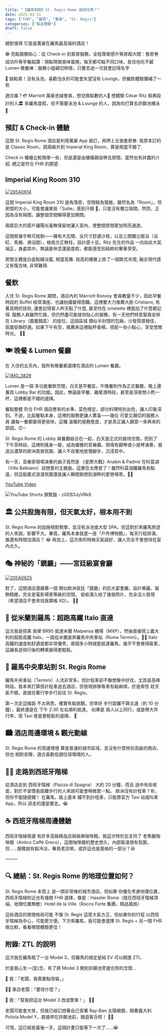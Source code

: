 ```yaml
---
title: "【羅馬假期】St. Regis Rome 值得住嗎？"
date: 2025-03-31
tags: ["FHR", "羅馬", "萬豪", "St. Regis"]
categories: ["飯店體驗"]
draft: false
---
```


絕對值得 它是是萬豪在羅馬最高端的酒店！







🟢 亮點服務貼心：從 Check-in 到客房服務，全程尊榮感升等房超大間：套房券成功升等早餐超讚：現點現做美味蛋捲，每天都可點不同口味，長住也吃不膩Lumen 晚餐棒：服務小姐親切熱情，只要去過一次就會記得名字



🔴 缺點貴！沒有泳池，喜歡泡水的可能會失望沒有 Lounge，但餐飲體驗彌補了一些



適合誰？💳 Marriott 萬豪忠誠會員，想兌換點數的人🎩 想體驗 César Ritz 經典設計的人🏛️ 來羅馬度假，但不需要泳池 & Lounge 的人，因為你打算去許願池裸泳 🤣



## 預訂 & Check-in 體驗



這間 St. Regis Rome 酒店是利用萬豪 App 直訂，再押上五張套房券. 我原本訂的是 Classic Room，跳兩級升到 Imperial King Room，算是相當不錯了.







Check in 櫃檯比較簡單一些，但是還是由櫃檯親自帶去房間，當然也有詳盡的介紹. 總之是符合 FHR 的期望.







## Imperial King Room 310



[![205A0614](https://live.staticflickr.com/65535/54389400561_8890400785_c.jpg)](https://www.flickr.com/photos/188685716@N03/54389400561/in/album-72177720324443611)





這間 Imperial King Room 310 是角落房，空間極為寬敞。雖然名為「Room」，但房間的大小，可能會讓某些『Suite』感到汗顏 🤣，只差沒有獨立隔間。然而，正因為沒有隔間，讓整個空間顯得更加開闊。







兩扇巨大的窗戶讓陽光毫無保留地灑入室內，使整間房間更加明亮通透。







這間房幾乎無可挑剔——擁有大玄關、全尺寸舒適沙發，以及三間獨立衛浴（浴缸、馬桶、淋浴間），格局方正無柱，設計感十足。Ritz 先生的作品 一向如此大氣端正，身處其中，無論是休息還是度假，都能感受到純粹的奢華享受。







房間主體是白底點綴淡藍, 相當高雅. 挑高的樓層上掛了一個歐式吊燈, 融合現代感又有復古味, 非常難得.







## 餐飲



入住 St. Regis Rome 期間，酒店內的 Marriott Bonvoy 會員數量不少，因此早餐時段的 Buffet 經常滿座，也讓拍攝變得困難。這裡要大力推薦大廚 Cristiano, 有著高明的技術, 還會記得客人昨天點了什麼, 甚至你在 omelette 裡面加了什麼都記得. 服務人員雖然忙碌，但仍然盡可能提供貼心的服務，有一天他們特意幫我安排在 Library（圖書館區） 的座位，這個區域 類似半封閉的包廂，沙發質感極佳，氛圍安靜舒適。如果下午有空，推薦來這裡點杯香檳，搭配一些小點心，享受悠閒時光。 🍷✨







## 🍽️ 晚餐 & Lumen 餐廳



在 入住的五天內，我所有晚餐都選擇在酒店的 Lumen 餐廳。







[![IMG_3829](https://live.staticflickr.com/65535/54388527077_80730d970a_c.jpg)](https://www.flickr.com/photos/188685716@N03/54388527077/in/album-72177720324443611/)





Lumen 是一個 多功能餐飲空間，白天是早餐區，午晚餐則作為正式餐廳，晚上還兼具 Lobby Bar 的功能。因此，無論是早餐、雞尾酒時段，甚至是深夜想小酌一杯，這裡都是不錯的選擇。







餐點整體 符合 FHR 酒店應有的水準，菜色穩定，部分料理特別出色，讓人印象深刻。不過，比起餐點本身，這裡的服務更讓人驚喜——幾位 可愛又親切的服務人員 讓每一餐都變得更愉快，這種 溫暖的服務態度，才是真正讓人願意一來再來的原因。😊✨







St. Regis Rome 的 Lobby 與餐廳結合在一起，白天是正式的接待空間，而到了 下午茶時段，這裡則搖身一變，成為優雅的音樂廳。現場有鋼琴或小提琴演奏，營造出濃厚的歐洲貴族氛圍，讓人不自覺地放慢腳步，沉浸其中。







有一天，音樂家現場演奏的曲子竟然是 《星際大戰》Anakin & Padmé 在科莫湖（Villa Balbiano）談戀愛的主題曲，這實在太應景了！雖然科莫湖離羅馬有點遠，但這股義式浪漫氛圍還是讓人瞬間聯想到湖畔的愛戀場景。🎻✨











[YouTube Video](https://www.youtube.com/embed/zGEB3JyVRk8)



















![YouTube Shorts 預覽圖 - zGEB3JyVRk8](https://img.youtube.com/vi/zGEB3JyVRk8/maxresdefault.jpg)



## 🏛 公共設施有限，但天氣太好，根本用不到



St. Regis Rome 的設施相對簡單，並沒有泳池或大型 SPA，但這對於來羅馬旅遊的人來說，影響不大。畢竟，羅馬本身就是一座「戶外博物館」，每天行程排滿，誰還有時間泡酒店？ 😂 再加上，這次來的時候天氣超好，讓人完全不會想待在室內太久。







## 🎭 神秘的「鏡廳」——宮廷級宴會廳



[![205A0625](https://live.staticflickr.com/65535/54389775905_2eb9dd3890_c.jpg)](https://www.flickr.com/photos/188685716@N03/54389775905/in/album-72177720324443611/)





對了，這間酒店還藏著一個 類似歐洲宮廷「鏡廳」的巨大宴會廳，設計華麗、裝飾精緻，完全是電影場景等級的空間。
偷偷潛入拍了幾張照片，完全沒人發現（希望酒店不會來找我算帳 XD）。 🤫📸







## 🚆 從米蘭到羅馬：超跑高鐵 Italo 直達



這次我是搭乘 長榮 BR95 抵達米蘭 Malpensa 機場（MXP），然後直接搭上義大利的超跑高鐵 Italo，一路從米蘭直奔羅馬中央車站（Roma Termini）。🚄✨
Italo 高鐵的速度和舒適度都非常優秀，兩個多小時就能抵達羅馬，幾乎不會覺得疲累，這讓長途飛行後的轉乘變得更輕鬆。







## 🚖 羅馬中央車站到 St. Regis Rome



羅馬中央車站（Termini）人流非常多，但計程車卻不像想像中好找，尤其是高峰時段。我本來打算搭計程車過去酒店，但發現排隊等車有點麻煩，於是索性 趁天氣不錯，直接拉著行李步行前往 St. Regis。







第一次走這條路 不太熟悉，確實有點挑戰，但幸好 步行距離不算太遠（約 10 分鐘），最終還是在 下午 2:30 左右順利抵達。
如果是 兩人以上同行，或是帶大件行李，搭 Taxi 會是更輕鬆的選擇。 🚕







## 🏙️ 酒店周邊環境 & 觀光動線



St. Regis Rome 的周邊環境 算是普通的城市區域，並沒有什麼特別高級的商店，但也 相對安靜，適合喜歡低調住宿環境的人。







## 🚶‍♂️ 走路到西班牙階梯



從酒店走到 西班牙階梯（Piazza di Spagna） 大約 20 分鐘，而且 途中有些坡度，對於不習慣長距離步行的人來說可能會稍微累一點。
歐洲沒有計程車？有，但你不能隨便攔！ 在羅馬，路上基本 攔不到計程車，只能靠官方 Taxi 站或叫車 App，所以 該走的還是要走。😂







## ☕ 西班牙階梯周邊體驗



西班牙階梯周邊 有許多高級精品店與經典咖啡館，我這次特別去支持了 老希臘咖啡館（Antico Caffè Greco），這間咖啡館的歷史悠久，內部裝潢很有氛圍，但……服務就有點冷淡，畢竟老店嘛，或許這也是風格的一部分？😆





⸻

## 🔍 總結：St. Regis Rome 的地理位置如何？



St. Regis Rome 本質上 是一間非常棒的城市酒店，但如果 你優先考慮地理位置，西班牙階梯附近也有幾間 FHR 選擇，像是：Hassler Roma（就在西班牙階梯頂端，地理位置無敵）Hotel de la Ville（Rocco Forte 集團，精品風格）







這些酒店的房間格局可能 不像 St. Regis 這麼大氣方正，但如果你的行程 以西班牙階梯為中心，可能更方便。下次來羅馬，我可能會選擇 St. Regis + 另一間 FHR 做比較，看看哪間體驗更佳！







## 附錄: ZTL 的說明



這次我在羅馬租了一台 Model 3，但羅馬的規定是純 EV 可以開進 ZTL.







於是我心生一(歪)念，有了將 Model 3 開到許願池旁邊合照的念頭...







🚗 我：「老闆，我需要點改裝。」







👨‍🔧 車店老闆：「要改什麼？」







🚨 我：「幫我把這台 Model 3 改成警車！」 🤣🤣







老闆可能會大笑，但我已經幻想著自己穿著 Ray-Ban 太陽眼鏡，開著義大利 Polizia Model Y，直接停在許願池前，跟遊客合照！ 🤣🔥







可惜，這已經是最後一天，這個計畫只能等下一次了……😂